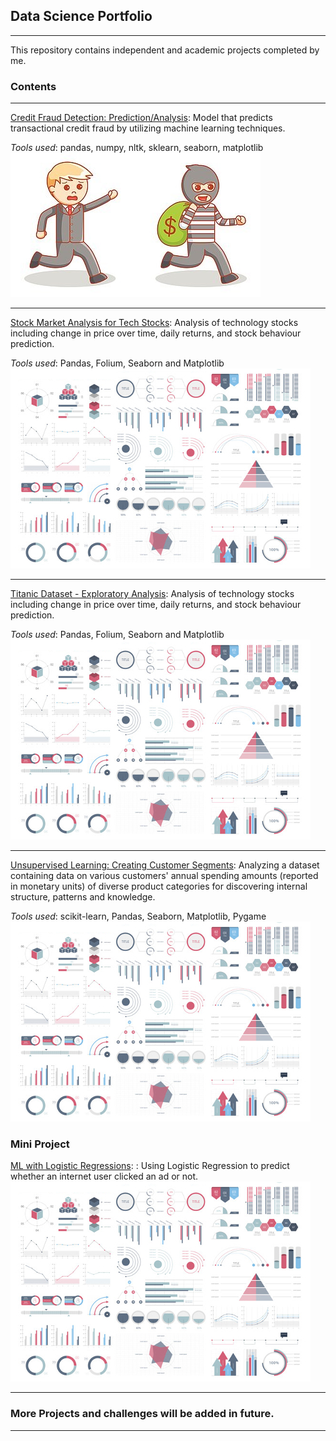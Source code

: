 ## Data Science Portfolio
---

This repository contains independent and academic projects completed by me.

### Contents
---
[Credit Fraud Detection: Prediction/Analysis](https://github.com/JermaineV/JermaineV.github.io/blob/fc48ca331614d97e21ecbb0b9786914bff1364a7/credit_fraud_detection.ipynb.ipynb): Model that predicts transactional credit fraud by utilizing machine learning techniques. 

*Tools used*: pandas, numpy, nltk, sklearn, seaborn, matplotlib
<img src="images/money-bag-thief-eps-vector_csp35493988.jpg?raw=true"/>

---
[Stock Market Analysis for Tech Stocks](/pdf/sample_presentation.pdf): Analysis of technology stocks including change in price over time, daily returns, and stock behaviour prediction.

*Tools used*: Pandas, Folium, Seaborn and Matplotlib
<img src="images/dummy_thumbnail.jpg?raw=true"/>

---
[Titanic Dataset - Exploratory Analysis](http://example.com/): Analysis of technology stocks including change in price over time, daily returns, and stock behaviour prediction.

*Tools used*: Pandas, Folium, Seaborn and Matplotlib
<img src="images/dummy_thumbnail.jpg?raw=true"/>

---
[Unsupervised Learning: Creating Customer Segments](http://example.com/): Analyzing a dataset containing data on various customers' annual spending amounts (reported in monetary units) of diverse product categories for discovering internal structure, patterns and knowledge.

*Tools used*: scikit-learn, Pandas, Seaborn, Matplotlib, Pygame
<img src="images/dummy_thumbnail.jpg?raw=true"/>

### Mini Project
[ML with Logistic Regressions](http://example.com/): : Using Logistic Regression to predict whether an internet user clicked an ad or not.
<img src="images/dummy_thumbnail.jpg?raw=true"/>

---

### More Projects and challenges will be added in future.
---





